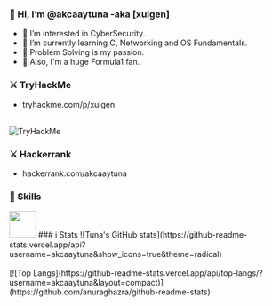 ### 👋 Hi, I’m @akcaaytuna -aka [xulgen]
- 👀 I’m interested in CyberSecurity.
- 🌱 I’m currently learning C, Networking and OS Fundamentals.
- 💖 Problem Solving is my passion.
- 🏁 Also, I'm a huge Formula1 fan.

### ⚔ TryHackMe
*  tryhackme.com/p/xulgen
<br></br>
<img src="https://tryhackme-badges.s3.amazonaws.com/xulgen.png" alt="TryHackMe">

### ⚔ Hackerrank
* hackerrank.com/akcaaytuna

### 💪 Skills

<img src="https://cdn3.iconfinder.com/data/icons/logos-and-brands-adobe/512/267_Python-512.png" style="width:48px;height:48px;"> 
### ℹ Stats
![Tuna's GitHub stats](https://github-readme-stats.vercel.app/api?username=akcaaytuna&show_icons=true&theme=radical)
<br></br>
[![Top Langs](https://github-readme-stats.vercel.app/api/top-langs/?username=akcaaytuna&layout=compact)](https://github.com/anuraghazra/github-readme-stats)





<!---
akcaaytuna/akcaaytuna is a ✨ special ✨ repository because its `README.md` (this file) appears on your GitHub profile.
You can click the Preview link to take a look at your changes.
--->
